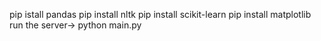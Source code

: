 pip istall pandas
pip install nltk
pip install scikit-learn
pip install matplotlib
run the server-> python main.py
